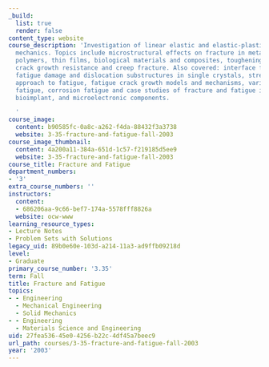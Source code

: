 ```yaml
---
_build:
  list: true
  render: false
content_type: website
course_description: 'Investigation of linear elastic and elastic-plastic fracture
  mechanics. Topics include microstructural effects on fracture in metals, ceramics,
  polymers, thin films, biological materials and composites, toughening mechanisms,
  crack growth resistance and creep fracture. Also covered: interface fracture mechanics,
  fatigue damage and dislocation substructures in single crystals, stress- and strain-life
  approach to fatigue, fatigue crack growth models and mechanisms, variable amplitude
  fatigue, corrosion fatigue and case studies of fracture and fatigue in structural,
  bioimplant, and microelectronic components.

  '
course_image:
  content: b90585fc-0a8c-a262-f4da-88432f3a3738
  website: 3-35-fracture-and-fatigue-fall-2003
course_image_thumbnail:
  content: 4a200a11-384a-651d-1c57-f219185d5ee9
  website: 3-35-fracture-and-fatigue-fall-2003
course_title: Fracture and Fatigue
department_numbers:
- '3'
extra_course_numbers: ''
instructors:
  content:
  - 686206aa-9c66-bef7-174a-5578fff8826a
  website: ocw-www
learning_resource_types:
- Lecture Notes
- Problem Sets with Solutions
legacy_uid: 89b0e60e-103d-a214-11a3-ad9ffb09218d
level:
- Graduate
primary_course_number: '3.35'
term: Fall
title: Fracture and Fatigue
topics:
- - Engineering
  - Mechanical Engineering
  - Solid Mechanics
- - Engineering
  - Materials Science and Engineering
uid: 27fea536-45e0-4256-b22c-4df45a7beec9
url_path: courses/3-35-fracture-and-fatigue-fall-2003
year: '2003'
---
```

